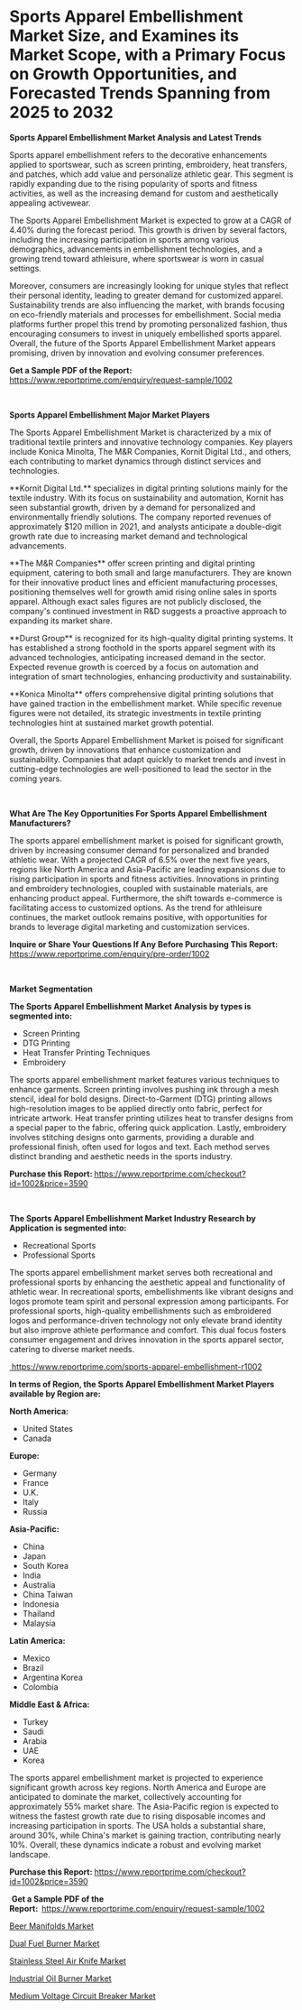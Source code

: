 <p><h1>Sports Apparel Embellishment Market Size, and Examines its Market Scope, with a Primary Focus on Growth Opportunities, and Forecasted Trends Spanning from 2025 to 2032</h1></p><p><strong>Sports Apparel Embellishment Market Analysis and Latest Trends</strong></p>
<p><p>Sports apparel embellishment refers to the decorative enhancements applied to sportswear, such as screen printing, embroidery, heat transfers, and patches, which add value and personalize athletic gear. This segment is rapidly expanding due to the rising popularity of sports and fitness activities, as well as the increasing demand for custom and aesthetically appealing activewear.</p><p>The Sports Apparel Embellishment Market is expected to grow at a CAGR of 4.40% during the forecast period. This growth is driven by several factors, including the increasing participation in sports among various demographics, advancements in embellishment technologies, and a growing trend toward athleisure, where sportswear is worn in casual settings. </p><p>Moreover, consumers are increasingly looking for unique styles that reflect their personal identity, leading to greater demand for customized apparel. Sustainability trends are also influencing the market, with brands focusing on eco-friendly materials and processes for embellishment. Social media platforms further propel this trend by promoting personalized fashion, thus encouraging consumers to invest in uniquely embellished sports apparel. Overall, the future of the Sports Apparel Embellishment Market appears promising, driven by innovation and evolving consumer preferences.</p></p>
<p><strong>Get a Sample PDF of the Report:&nbsp;</strong> <a href="https://www.reportprime.com/enquiry/request-sample/1002?utm_campaign=3116&utm_medium=2&utm_source=Github&utm_content=ia&utm_term=18032025&utm_id=sports-apparel-embellishment">https://www.reportprime.com/enquiry/request-sample/1002</a></p>
<p>&nbsp;</p>
<p><strong>Sports Apparel Embellishment Major Market Players</strong></p>
<p><p>The Sports Apparel Embellishment Market is characterized by a mix of traditional textile printers and innovative technology companies. Key players include Konica Minolta, The M&R Companies, Kornit Digital Ltd., and others, each contributing to market dynamics through distinct services and technologies.</p><p>**Kornit Digital Ltd.** specializes in digital printing solutions mainly for the textile industry. With its focus on sustainability and automation, Kornit has seen substantial growth, driven by a demand for personalized and environmentally friendly solutions. The company reported revenues of approximately $120 million in 2021, and analysts anticipate a double-digit growth rate due to increasing market demand and technological advancements.</p><p>**The M&R Companies** offer screen printing and digital printing equipment, catering to both small and large manufacturers. They are known for their innovative product lines and efficient manufacturing processes, positioning themselves well for growth amid rising online sales in sports apparel. Although exact sales figures are not publicly disclosed, the company's continued investment in R&D suggests a proactive approach to expanding its market share.</p><p>**Durst Group** is recognized for its high-quality digital printing systems. It has established a strong foothold in the sports apparel segment with its advanced technologies, anticipating increased demand in the sector. Expected revenue growth is coerced by a focus on automation and integration of smart technologies, enhancing productivity and sustainability.</p><p>**Konica Minolta** offers comprehensive digital printing solutions that have gained traction in the embellishment market. While specific revenue figures were not detailed, its strategic investments in textile printing technologies hint at sustained market growth potential.</p><p>Overall, the Sports Apparel Embellishment Market is poised for significant growth, driven by innovations that enhance customization and sustainability. Companies that adapt quickly to market trends and invest in cutting-edge technologies are well-positioned to lead the sector in the coming years.</p></p>
<p>&nbsp;</p>
<p><strong>What Are The Key Opportunities For Sports Apparel Embellishment Manufacturers?</strong></p>
<p><p>The sports apparel embellishment market is poised for significant growth, driven by increasing consumer demand for personalized and branded athletic wear. With a projected CAGR of 6.5% over the next five years, regions like North America and Asia-Pacific are leading expansions due to rising participation in sports and fitness activities. Innovations in printing and embroidery technologies, coupled with sustainable materials, are enhancing product appeal. Furthermore, the shift towards e-commerce is facilitating access to customized options. As the trend for athleisure continues, the market outlook remains positive, with opportunities for brands to leverage digital marketing and customization services.</p></p>
<p><strong>Inquire or Share Your Questions If Any Before Purchasing This Report:</strong> <a href="https://www.reportprime.com/enquiry/pre-order/1002?utm_campaign=3116&utm_medium=2&utm_source=Github&utm_content=ia&utm_term=18032025&utm_id=sports-apparel-embellishment">https://www.reportprime.com/enquiry/pre-order/1002</a></p>
<p>&nbsp;</p>
<p><strong>Market Segmentation</strong></p>
<p><strong>The Sports Apparel Embellishment Market Analysis by types is segmented into:</strong></p>
<p><ul><li>Screen Printing</li><li>DTG Printing</li><li>Heat Transfer Printing Techniques</li><li>Embroidery</li></ul></p>
<p><p>The sports apparel embellishment market features various techniques to enhance garments. Screen printing involves pushing ink through a mesh stencil, ideal for bold designs. Direct-to-Garment (DTG) printing allows high-resolution images to be applied directly onto fabric, perfect for intricate artwork. Heat transfer printing utilizes heat to transfer designs from a special paper to the fabric, offering quick application. Lastly, embroidery involves stitching designs onto garments, providing a durable and professional finish, often used for logos and text. Each method serves distinct branding and aesthetic needs in the sports industry.</p></p>
<p><strong>Purchase this Report:&nbsp;</strong><a href="https://www.reportprime.com/checkout?id=1002&price=3590&utm_campaign=3116&utm_medium=2&utm_source=Github&utm_content=ia&utm_term=18032025&utm_id=sports-apparel-embellishment">https://www.reportprime.com/checkout?id=1002&price=3590</a></p>
<p>&nbsp;</p>
<p><strong>The Sports Apparel Embellishment Market Industry Research by Application is segmented into:</strong></p>
<p><ul><li>Recreational Sports</li><li>Professional Sports</li></ul></p>
<p><p>The sports apparel embellishment market serves both recreational and professional sports by enhancing the aesthetic appeal and functionality of athletic wear. In recreational sports, embellishments like vibrant designs and logos promote team spirit and personal expression among participants. For professional sports, high-quality embellishments such as embroidered logos and performance-driven technology not only elevate brand identity but also improve athlete performance and comfort. This dual focus fosters consumer engagement and drives innovation in the sports apparel sector, catering to diverse market needs.</p></p>
<p><a href="https://www.reportprime.com/sports-apparel-embellishment-r1002?utm_campaign=3116&utm_medium=2&utm_source=Github&utm_content=ia&utm_term=18032025&utm_id=sports-apparel-embellishment">&nbsp;https://www.reportprime.com/sports-apparel-embellishment-r1002</a></p>
<p><strong>In terms of Region, the Sports Apparel Embellishment Market Players available by Region are:</strong></p>
<p>
    <p> <strong> North America: </strong>
        <ul>
            <li>United States</li>
            <li>Canada</li>
        </ul>
        </p> 
    <p> <strong> Europe: </strong>
        <ul>
            <li>Germany</li>
            <li>France</li>
            <li>U.K.</li>
            <li>Italy</li>
            <li>Russia</li>
        </ul>
        </p> 
    <p> <strong> Asia-Pacific: </strong>
        <ul>
            <li>China</li>
            <li>Japan</li>
            <li>South Korea</li>
            <li>India</li>
            <li>Australia</li>
            <li>China Taiwan</li>
            <li>Indonesia</li>
            <li>Thailand</li>
            <li>Malaysia</li>
        </ul>
        </p> 
    <p> <strong> Latin America: </strong>
        <ul>
            <li>Mexico</li>
            <li>Brazil</li>
            <li>Argentina Korea</li>
            <li>Colombia</li>
        </ul>
        </p> 
    <p> <strong> Middle East & Africa: </strong>
        <ul>
            <li>Turkey</li>
            <li>Saudi</li>
            <li>Arabia</li>
            <li>UAE</li>
            <li>Korea</li>
        </ul>
    </p>
    </p>
<p><p>The sports apparel embellishment market is projected to experience significant growth across key regions. North America and Europe are anticipated to dominate the market, collectively accounting for approximately 55% market share. The Asia-Pacific region is expected to witness the fastest growth rate due to rising disposable incomes and increasing participation in sports. The USA holds a substantial share, around 30%, while China's market is gaining traction, contributing nearly 10%. Overall, these dynamics indicate a robust and evolving market landscape.</p></p>
<p><strong>Purchase this Report: </strong><a href="https://www.reportprime.com/checkout?id=1002&price=3590&utm_campaign=3116&utm_medium=2&utm_source=Github&utm_content=ia&utm_term=18032025&utm_id=sports-apparel-embellishment">https://www.reportprime.com/checkout?id=1002&price=3590</a></p>
<p>&nbsp;<strong>Get a Sample PDF of the Report:&nbsp;&nbsp;</strong><a href="https://www.reportprime.com/enquiry/request-sample/1002?utm_campaign=3116&utm_medium=2&utm_source=Github&utm_content=ia&utm_term=18032025&utm_id=sports-apparel-embellishment">https://www.reportprime.com/enquiry/request-sample/1002</a></p>
<p><strong></strong></p>
<p><p><a href="https://www.linkedin.com/pulse/beer-manifolds-market-analysis-report-key-players-overview-ndf1e?utm_campaign=3116&utm_medium=2&utm_source=Github&utm_content=ia&utm_term=18032025&utm_id=sports-apparel-embellishment">Beer Manifolds Market</a></p><p><a href="https://www.linkedin.com/pulse/dual-fuel-burner-market-share-size-2025-2032-detailed-research-ceomc?utm_campaign=3116&utm_medium=2&utm_source=Github&utm_content=ia&utm_term=18032025&utm_id=sports-apparel-embellishment">Dual Fuel Burner Market</a></p><p><a href="https://www.linkedin.com/pulse/stainless-steel-air-knife-market-expansion-forecast-112-cagr-psffc?utm_campaign=3116&utm_medium=2&utm_source=Github&utm_content=ia&utm_term=18032025&utm_id=sports-apparel-embellishment">Stainless Steel Air Knife Market</a></p><p><a href="https://www.linkedin.com/pulse/future-growth-trends-industrial-oil-burner-market-fsnmc?utm_campaign=3116&utm_medium=2&utm_source=Github&utm_content=ia&utm_term=18032025&utm_id=sports-apparel-embellishment">Industrial Oil Burner Market</a></p><p><a href="https://www.linkedin.com/pulse/market-trends-report-analyzing-medium-voltage-circuit-breaker-als2c?utm_campaign=3116&utm_medium=2&utm_source=Github&utm_content=ia&utm_term=18032025&utm_id=sports-apparel-embellishment">Medium Voltage Circuit Breaker Market</a></p></p>